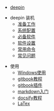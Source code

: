 - [deepin](/deepin/README.md)
* deepin 装机
  - [准备工作](/deepin/装机/准备工作.md)
  - [系统配置](/deepin/装机/系统配置.md)
  - [必备软件](/deepin/装机/必备软件.md)
  - [软件设置](/deepin/装机/软件设置.md)
  - [常用命令](/deepin/装机/常用命令.md)
  - [常见问题](/deepin/装机/常见问题.md)

- 使用
  - [Windows使用](/deepin/使用/win.md)
  - [gitbook教程](/deepin/使用/gitbook_to_use.md)
  - [gitbook插件](/deepin/使用/gitbook_plugs.md)
  - [markdown入门](/deepin/使用/markdown.md)
  - [docsify教程](/deepin/使用/docsify_to_use.md)
  - [LaTex](/deepin/使用/LATEX数学公式基本语法.md)

<!-- deepin
  - [常用链接](/deepin/deepin_use_url.md)
  - [系统安装](/deepin/deepin_installation.md)
  - [软件安装](/deepin/software_installation.md)
  - [软件库](/deepin/software_rep.md)
  - [常用文件夹](/deepin/folds.md)
  - [美化](/deepin/beautify.md)
  - [插件](/deepin/plugins.md)
  - [安装 fcitx](/deepin/deepin_installation_fcitx.md)
  - [快捷键](/deepin/keyboard_shortcuts.md)
  - [常见问题](/deepin/常见问题.md) --> 


